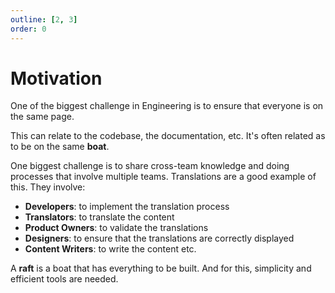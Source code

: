 ```yaml
---
outline: [2, 3]
order: 0
---
```


# Motivation

One of the biggest challenge in Engineering is to ensure that everyone is on the same page.

This can relate to the codebase, the documentation, etc. It's often related as to be on the same **boat**.

One biggest challenge is to share cross-team knowledge and doing processes that involve multiple teams.
Translations are a good example of this. They involve:

- **Developers**: to implement the translation process
- **Translators**: to translate the content
- **Product Owners**: to validate the translations
- **Designers**: to ensure that the translations are correctly displayed
- **Content Writers**: to write the content
  etc.

A **raft** is a boat that has everything to be built. And for this, simplicity and efficient tools are needed.
